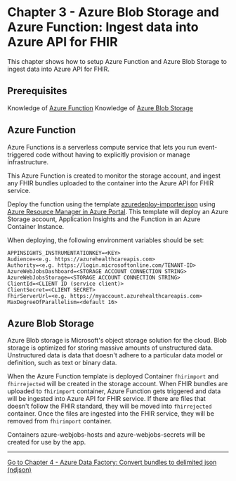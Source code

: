 # Chapter 3 - Azure Blob Storage and Azure Function: Ingest data into Azure API for FHIR

This chapter shows how to setup Azure Function and Azure Blob Storage to ingest data into Azure API for FHIR.

## Prerequisites
Knowledge of [Azure Function](https://docs.microsoft.com/en-us/azure/azure-functions/)
Knowledge of [Azure Blob Storage](https://docs.microsoft.com/en-us/azure/storage/blobs/storage-blobs-introduction)

## Azure Function
Azure Functions is a serverless compute service that lets you run event-triggered code without having to explicitly provision or manage infrastructure.

This Azure Function is created to monitor the storage account, and ingest any FHIR bundles uploaded to the container into the Azure API for FHIR service.

Deploy the function using the template [azuredeploy-importer.json](./azuredeploy-importer.json) using [Azure Resource Manager in Azure Portal](https://docs.microsoft.com/en-us/azure/azure-resource-manager/resource-group-template-deploy-portal#deploy-resources-from-custom-template). This template will deploy an Azure Storage account, Application Insights and the Function in an Azure Container Instance. 

When deploying, the following environment variables should be set:

```
APPINSIGHTS_INSTRUMENTATIONKEY=<KEY>
Audience=<e.g. https://azurehealthcareapis.com>
Authority=<e.g. https://login.microsoftonline.com/TENANT-ID>
AzureWebJobsDashboard=<STORAGE ACCOUNT CONNECTION STRING>
AzureWebJobsStorage=<STORAGE ACCOUNT CONNECTION STRING>
ClientId=<CLIENT ID (service client)>
ClientSecret=<CLIENT SECRET>
FhirServerUrl=<e.g. https://myaccount.azurehealthcareapis.com>
MaxDegreeOfParallelism=<default 16>	
```

## Azure Blob Storage
Azure Blob storage is Microsoft's object storage solution for the cloud. Blob storage is optimized for storing massive amounts of unstructured data. Unstructured data is data that doesn't adhere to a particular data model or definition, such as text or binary data.

When the Azure Function template is deployed Container `fhirimport` and `fhirrejected` will be created in the storage account.
When FHIR bundles are uploaded to `fhirimport` container, Azure Function gets triggered and data will be ingested into Azure API for FHIR service. If there are files that doesn't follow the FHIR standard, they will be moved into `fhirrejected` container. Once the files are ingested into the FHIR service, they will be removed from `fhirimport` container.

Containers azure-webjobs-hosts and azure-webjobs-secrets will be created for use by the app.

***

[Go to Chapter 4 - Azure Data Factory: Convert bundles to delimited json (ndjson)](../Chapter4-AzureDataFactory/ReadMe.md)
